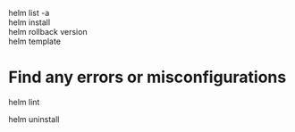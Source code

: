 
helm list -a  
helm install <localinstallname> <chartname>  
helm rollback <localinstallname> version  
helm template  

# Find any errors or misconfigurations  
helm lint <chartname>  

helm uninstall <localinstallname>  
